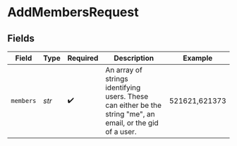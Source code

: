 # AddMembersRequest


## Fields

| Field                                                                                                       | Type                                                                                                        | Required                                                                                                    | Description                                                                                                 | Example                                                                                                     |
| ----------------------------------------------------------------------------------------------------------- | ----------------------------------------------------------------------------------------------------------- | ----------------------------------------------------------------------------------------------------------- | ----------------------------------------------------------------------------------------------------------- | ----------------------------------------------------------------------------------------------------------- |
| `members`                                                                                                   | *str*                                                                                                       | :heavy_check_mark:                                                                                          | An array of strings identifying users. These can either be the string "me", an email, or the gid of a user. | 521621,621373                                                                                               |